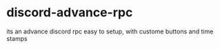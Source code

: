 # discord-advance-rpc
 its an advance discord rpc easy to setup, with custome buttons and time stamps
